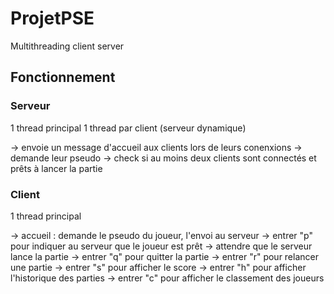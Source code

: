 # ProjetPSE
Multithreading client server


## Fonctionnement

### Serveur 

1 thread principal
1 thread par client (serveur dynamique)

-> envoie un message d'accueil aux clients lors de leurs conenxions
-> demande leur pseudo
-> check si au moins deux clients sont connectés et prêts à lancer la partie


### Client

1 thread principal

-> accueil : demande le pseudo du joueur, l'envoi au serveur
-> entrer "p" pour indiquer au serveur que le joueur est prêt
-> attendre que le serveur lance la partie
-> entrer "q" pour quitter la partie
-> entrer "r" pour relancer une partie
-> entrer "s" pour afficher le score
-> entrer "h" pour afficher l'historique des parties
-> entrer "c" pour afficher le classement des joueurs

